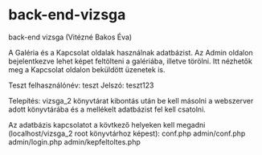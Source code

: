 # back-end-vizsga
back-end vizsga (Vitézné Bakos Éva)

A Galéria és a Kapcsolat oldalak használnak adatbázist.
Az Admin oldalon bejelentkezve lehet képet feltölteni a galériába, illetve törölni.
Itt nézhetők meg a Kapcsolat oldalon beküldött üzenetek is.

Teszt felhasználónév: teszt
Jelszó: teszt123

Telepítés:
vizsga_2 könyvtárat kibontás után be kell másolni a webszerver adott könyvtárába és a mellékelt adatbázist fel kell csatolni.

Az adatbázis kapcsolatot a kövtkező helyeken kell megadni (localhost/vizsga_2 root könyvtárhoz képest):
conf.php
admin/conf.php
admin/login.php
admin/kepfeltoltes.php

